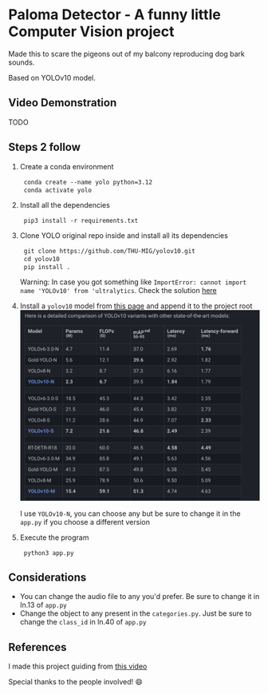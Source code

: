 # Paloma Detector - A funny little Computer Vision project

Made this to scare the pigeons out of my balcony reproducing dog bark sounds.

Based on YOLOv10 model.

## Video Demonstration
TODO

## Steps 2 follow

1. Create a conda environment

        conda create --name yolo python=3.12
        conda activate yolo

2. Install all the dependencies

        pip3 install -r requirements.txt

3. Clone YOLO original repo inside and install all its dependencies

        git clone https://github.com/THU-MIG/yolov10.git
        cd yolov10
        pip install .


    Warning: In case you got something like `ImportError: cannot import name 'YOLOv10' from 'ultralytics`. Check the solution [here](https://github.com/ultralytics/ultralytics/issues/13295)

4. Install a `yolov10` model from [this page](https://docs.ultralytics.com/models/yolov10/#comparisons) and append it to the project root
![alt text](imgs/image.png)

    I use `YOLOv10-N`, you can choose any but be sure to change it in the `app.py` if you choose a different version


5. Execute the program

        python3 app.py


## Considerations
- You can change the audio file to any you'd prefer. Be sure to change it in ln.13  of `app.py`
- Change the object to any present in the `categories.py`. Just be sure to change the `class_id` in ln.40 of `app.py`


## References
I made this project guiding from [this video](https://www.youtube.com/watch?v=e4c_lslXT4g)

Special thanks to the people involved! 😄
